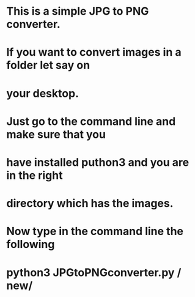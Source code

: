 # This is a simple JPG to PNG converter.

# If you want to convert images in a folder let say on 
# your desktop.

# Just go to the command line and make sure that you
# have installed puthon3 and you are in the right 
# directory which has the images.

# Now type in the command line the following 
# python3 JPGtoPNGconverter.py <JPGimagesFolder>/ new/
